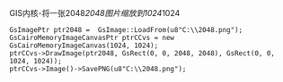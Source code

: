 GIS内核-将一张2048*2048图片缩放到1024*1024

	GsImagePtr ptr2048 =  GsImage::LoadFrom(u8"C:\\2048.png");
	GsCairoMemoryImageCanvasPtr ptrCCvs = new GsCairoMemoryImageCanvas(1024, 1024);
	ptrCCvs->DrawImage(ptr2048, GsRect(0, 0, 2048, 2048), GsRect(0, 0, 1024, 1024));
	ptrCCvs->Image()->SavePNG(u8"C:\\2048.png");